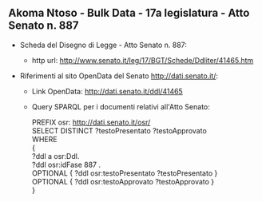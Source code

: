 ## Akoma Ntoso - Bulk Data - 17a legislatura - Atto Senato n. 887 ##

* Scheda del Disegno di Legge - Atto Senato n. 887:
	* http url: http://www.senato.it/leg/17/BGT/Schede/Ddliter/41465.htm

* Riferimenti al sito OpenData del Senato http://dati.senato.it/:
	* Link OpenData: http://dati.senato.it/ddl/41465
	* Query SPARQL per i documenti relativi all'Atto Senato:

        PREFIX osr: <http://dati.senato.it/osr/>  
		SELECT DISTINCT ?testoPresentato ?testoApprovato  
		WHERE  
		{  
		    ?ddl a osr:Ddl.  
		    ?ddl osr:idFase 887 .  
		    OPTIONAL { ?ddl osr:testoPresentato ?testoPresentato }  
		    OPTIONAL { ?ddl osr:testoApprovato ?testoApprovato }  
		}
		